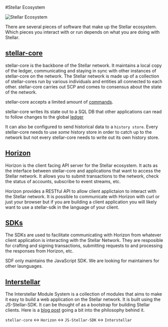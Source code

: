 #Stellar Ecosystem

![Stellar Ecosystem](https://www.stellar.org/wp-content/uploads/2015/08/ecosystem-overview-2.png)

There are several pieces of software that make up the Stellar ecosystem. Which pieces you interact with or run depends on what you are doing with Stellar. 

## [stellar-core](https://github.com/stellar/stellar-core)
stellar-core is the backbone of the Stellar network. It maintains a local copy of the ledger, communicating and staying in sync with other instances of stellar-core on the network. The Stellar network is made up of a collection of stellar-cores run by various individuals and entities all connected to each other. stellar-core carries out SCP and comes to consensus about the state of the network. 

stellar-core accepts a limited amount of [commands](https://github.com/stellar/stellar-core/blob/master/docs/commands.md). 

stellar-core writes its state out to a SQL DB that other applications can read to follow changes to the global [ledger](./ledger.md)

It can also be configured to send historical data to a `history store`. Every stellar-core needs to use *some* history store in order to catch up to the network but not every stellar-core needs to write out its own history store.

## [Horizon](https://github.com/stellar/horizon)
Horizon is the client facing API server for the Stellar ecosystem. It acts as the interface between stellar-core and applications that want to access the Stellar network. It allows you to submit transactions to the network, check the status of accounts, subscribe to event streams, etc.

Horizon provides a RESTful API to allow client applictaion to interact with the Stellar network. It is possible to communicate with Horizon with curl or just your browser but if you are building a client application you will likely want to use a stellar-sdk in the language of your client. 

## [SDKs](https://github.com/stellar/js-stellar-sdk)
The SDKs are used to facilitate communicating with Horizon from whatever client application is interacting with the Stellar Network. They are resposible for crafting and signing transactions, submitting requests to and processing the responses from Horizon, etc.

SDF only maintains the JavaScript SDK. We are looking for maintainers for other launguages.

## [Interstellar](https://github.com/stellar/interstellar)
The Interstellar Module System is a collection of modules that aims to make it easy to build a web application on the Stellar network. It is built using the JS-Stellar-SDK. 
It can be thought of as a bootstrap for building Stellar clients. Here is a [blog post](https://www.stellar.org/blog/developer-preview-interstellar-module-system/) going a bit into the philosophy behind it. 


`stellar-core` <-> `Horizon`  <-> `JS-Stellar-SDK` <-> `Interstellar`
